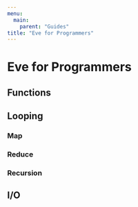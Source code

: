 ```yaml
---
menu:
  main:
    parent: "Guides"
title: "Eve for Programmers"
---
```


# Eve for Programmers

## Functions

## Looping

### Map

### Reduce

### Recursion

## I/O


